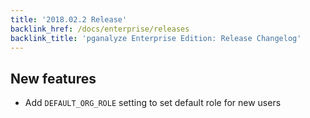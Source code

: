 ```yaml
---
title: '2018.02.2 Release'
backlink_href: /docs/enterprise/releases
backlink_title: 'pganalyze Enterprise Edition: Release Changelog'
---
```


## New features

- Add `DEFAULT_ORG_ROLE` setting to set default role for new users
